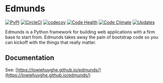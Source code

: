 # Edmunds

[![PyPI](https://img.shields.io/pypi/v/edmunds-framework.svg)](https://pypi.python.org/pypi/edmunds-framework)
[![CircleCI](https://img.shields.io/circleci/project/github/LowieHuyghe/edmunds.svg)](https://circleci.com/gh/LowieHuyghe/edmunds)
[![codecov](https://codecov.io/gh/LowieHuyghe/edmunds/branch/master/graph/badge.svg)](https://codecov.io/gh/LowieHuyghe/edmunds)
[![Code Health](https://landscape.io/github/LowieHuyghe/edmunds/master/landscape.svg?style=flat)](https://landscape.io/github/LowieHuyghe/edmunds/master)
[![Code Climate](https://codeclimate.com/github/LowieHuyghe/edmunds/badges/gpa.svg)](https://codeclimate.com/github/LowieHuyghe/edmunds)
[![Updates](https://pyup.io/repos/github/LowieHuyghe/edmunds/shield.svg)](https://pyup.io/repos/github/LowieHuyghe/edmunds/)

Edmunds is a Python framework for building web applications
with a firm base to start from. Edmunds takes away the pain of
bootstrap code so you can kickoff with the things that really
matter.


## Documentation

See: [https://lowiehuyghe.github.io/edmunds/](https://lowiehuyghe.github.io/edmunds/)
